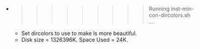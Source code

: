 * >>>>>>>>> Running inst-min-con-dircolors.sh ...
  * Set dircolors to use  to make ls more beautiful.
  * Disk size = 1326396K. Space Used = 24K.

